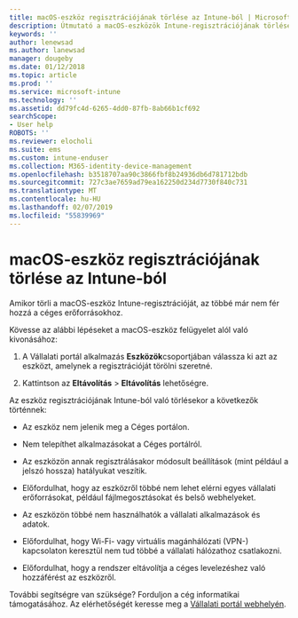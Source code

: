 ```yaml
---
title: macOS-eszköz regisztrációjának törlése az Intune-ból | Microsoft Docs
description: Útmutató a macOS-eszközök Intune-regisztrációjának törléséhez
keywords: ''
author: lenewsad
ms.author: lanewsad
manager: dougeby
ms.date: 01/12/2018
ms.topic: article
ms.prod: ''
ms.service: microsoft-intune
ms.technology: ''
ms.assetid: dd79fc4d-6265-4dd0-87fb-8ab66b1cf692
searchScope:
- User help
ROBOTS: ''
ms.reviewer: elocholi
ms.suite: ems
ms.custom: intune-enduser
ms.collection: M365-identity-device-management
ms.openlocfilehash: b3518707aa90c3866fbf8b24936db6d781712bdb
ms.sourcegitcommit: 727c3ae7659ad79ea162250d234d7730f840c731
ms.translationtype: MT
ms.contentlocale: hu-HU
ms.lasthandoff: 02/07/2019
ms.locfileid: "55839969"
---
```

# <a name="unenroll-your-macos-device-from-intune"></a>macOS-eszköz regisztrációjának törlése az Intune-ból

Amikor törli a macOS-eszköz Intune-regisztrációját, az többé már nem fér hozzá a céges erőforrásokhoz.

Kövesse az alábbi lépéseket a macOS-eszköz felügyelet alól való kivonásához:

1.  A Vállalati portál alkalmazás **Eszközök**csoportjában válassza ki azt az eszközt, amelynek a regisztrációját törölni szeretné.

2.  Kattintson az **Eltávolítás** > **Eltávolítás** lehetőségre.

Az eszköz regisztrációjának Intune-ból való törlésekor a következők történnek:

-   Az eszköz nem jelenik meg a Céges portálon.

-   Nem telepíthet alkalmazásokat a Céges portálról.

-   Az eszközön annak regisztrálásakor módosult beállítások (mint például a jelszó hossza) hatályukat veszítik.

-   Előfordulhat, hogy az eszközről többé nem lehet elérni egyes vállalati erőforrásokat, például fájlmegosztásokat és belső webhelyeket.

-   Az eszközön többé nem használhatók a vállalati alkalmazások és adatok.

-   Előfordulhat, hogy Wi-Fi- vagy virtuális magánhálózati (VPN-) kapcsolaton keresztül nem tud többé a vállalati hálózathoz csatlakozni.

-   Előfordulhat, hogy a rendszer eltávolítja a céges levelezéshez való hozzáférést az eszközről.

További segítségre van szüksége? Forduljon a cég informatikai támogatásához. Az elérhetőségét keresse meg a [Vállalati portál webhelyén](https://go.microsoft.com/fwlink/?linkid=2010980).
